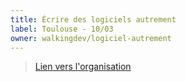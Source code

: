 ```yaml
---
title: Écrire des logiciels autrement
label: Toulouse - 10/03
owner: walkingdev/logiciel-autrement
---
```


> [Lien vers l'organisation](http://github.com/walkingdev)
